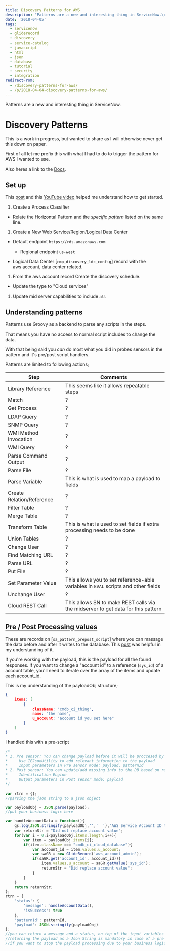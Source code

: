 ```yaml
---
title: Discovery Patterns for AWS
description: "Patterns are a new and interesting thing in ServiceNow.\r\n\r\n# Discovery Patterns\r\n\r\nThis is a work in progress, but wanted to share as I will otherwise never ..."
date: '2018-04-05'
tags:
  - servicenow
  - gliderecord
  - discovery
  - service-catalog
  - javascript
  - html
  - json
  - database
  - tutorial
  - security
  - integration
redirectFrom:
  - /discovery-patterns-for-aws/
  - /p/2018-04-04-discovery-patterns-for-aws/
---
```


<!--StartFragment-->

Patterns are a new and interesting thing in ServiceNow.

# Discovery Patterns

This is a work in progress, but wanted to share as I will otherwise never get this down on paper.

First of all let me prefix this with what I had to do to trigger the pattern for AWS I wanted to use.

Also heres a link to the [Docs](https://docs.servicenow.com/bundle/jakarta-it-operations-management/page/product/discovery/task/t-UseSMPatternForDisco.html).

## Set up

This [post](https://community.servicenow.com/community?id=community_question&sys_id=c5ec8b29db9cdbc01dcaf3231f9619bf) and this [YouTube video](https://www.youtube.com/watch?v=R_49vxeGz78) helped me understand how to get started.

1. Create a Process Classifier

* Relate the Horizontal Pattern and the *specific pattern* listed on the same line.

1. Create a New Web Service/Region/Logical Data Center

* Default endpoint `https://rds.amazonaws.com`

  * Regional endpoint `us-west`
* Logical Data Center [`cmp_discovery_ldc_config`] record with the\
  aws account, data center related.

1. From the aws account record Create the discovery schedule.

* Update the type to "Cloud services"

1. Update mid server capabilities to include `all`

## Understanding patterns

Patterns use Groovy as a backend to parse any scripts in the steps.

That means you have no access to normal script includes to change the data.

With that being said you *can* do most what you did in probes sensors in the pattern and it's pre/post script handlers.

Patterns are limited to following actions;

| Step                      | Comments                                                                                  |
| ------------------------- | ----------------------------------------------------------------------------------------- |
| Library Reference         | This seems like it allows repeatable steps                                                |
| Match                     | ?                                                                                         |
| Get Process               | ?                                                                                         |
| LDAP Query                | ?                                                                                         |
| SNMP Query                | ?                                                                                         |
| WMI Method Invocation     | ?                                                                                         |
| WMI Query                 | ?                                                                                         |
| Parse Command Output      | ?                                                                                         |
| Parse File                | ?                                                                                         |
| Parse Variable            | This is what is used to map a payload to fields                                           |
| Create Relation/Reference | ?                                                                                         |
| Filter Table              | ?                                                                                         |
| Merge Table               | ?                                                                                         |
| Transform Table           | This is what is used to set fields if extra processing needs to be done              |
| Union Tables              | ?                                                                                         |
| Change User               | ?                                                                                         |
| Find Matching URL         | ?                                                                                         |
| Parse URL                 | ?                                                                                         |
| Put File                  | ?                                                                                         |
| Set Parameter Value       | This allows you to set reference-able variables in `EVAL` scripts and other fields |
| Unchange User             | ?                                                                                         |
| Cloud REST Call           | This allows SN to make REST calls via the midserver to get data for this pattern          |

## [Pre / Post Processing values](https://jace.pro/post/2018-04-04-disco-patterns-aws/#pre-post-processing-values)

These are records on [`sa_pattern_prepost_script`] where you can massage the data before and after it writes to the database. This [post](https://community.servicenow.com/community?id=community_blog&sys_id=c0ac2225dbd0dbc01dcaf3231f96198d) was helpful in my understanding of it.

If you're working with the payload, this is the payload for all the found responses. If you want to change a "account id" to a reference (`sys_id`) of a account table, you'll need to iterate over the array of the items and update each account_id.

This is my understanding of the payloadObj structure;

<!--EndFragment-->

```json
{
    items: [
        {
            className: "cmdb_ci_thing",
            name: "the name",
            u_account: "account id you set here"
        }
    ]
}
```

I handled this with a pre-script

```javascript
/*
* 1. Pre sensor: You can change payload before it will be proccesed by Identification Engine.
*     Use IEJsonUtility to add relevant information to the payload
*     Input parameters in Pre sensor mode: payload, patternId
* 2. Post sensor: You can update/add missing info to the DB based on result (Json) from
*     Identification Engine
*     Output parameters in Post sensor mode: payload
*/

var rtrn = {};
//parsing the json string to a json object

var payloadObj = JSON.parse(payload);
//put your business logic here

var handleAccountData = function(){
    gs.log(JSON.stringify(payloadObj,'','  '),'AWS Service Account ID to GR');
    var returnStr = "Did not replace account value";
    for(var i = 0;i<payloadObj.items.length;i++){
        var item = payloadObj.items[i];
        if(item.className === "cmdb_ci_cloud_database"){
            var account_id = item.values.u_account;
            var saGR = new GlideRecord('aws_account_admin');
            if(saGR.get('account_id', account_id)){
                item.values.u_account = saGR.getValue('sys_id');
                returnStr = "Did replace account value";
            }
        }
    }
    return returnStr;
};
rtrn = {
    'status': {
        'message': handleAccountData(),
        'isSuccess': true
    },
    'patternId': patternId,
    'payload': JSON.stringify(payloadObj)
};
//you can return a message and a status, on top of the input variables that you MUST return.
//returning the payload as a Json String is mandatory in case of a pre sensor script, and optional in case of post sensor script.
//if you want to stop the payload processing due to your business logic - you can set isSucess to false.
```